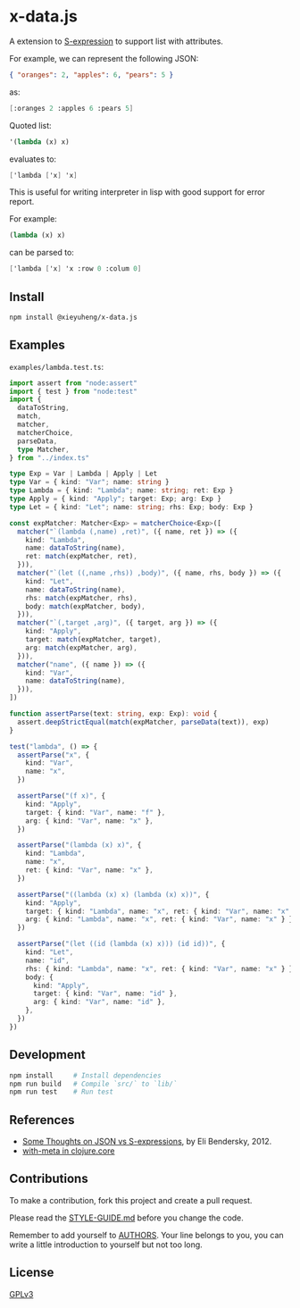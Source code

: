 # x-data.js

A extension to [S-expression](https://en.wikipedia.org/wiki/S-expression)
to support list with attributes.

For example, we can represent the following JSON:

```json
{ "oranges": 2, "apples": 6, "pears": 5 }
```

as:

```scheme
[:oranges 2 :apples 6 :pears 5]
```

Quoted list:

```scheme
'(lambda (x) x)
```

evaluates to:

```scheme
['lambda ['x] 'x]
```

This is useful for writing interpreter in lisp
with good support for error report.

For example:

```scheme
(lambda (x) x)
```

can be parsed to:

```scheme
['lambda ['x] 'x :row 0 :colum 0]
```

## Install

```sh
npm install @xieyuheng/x-data.js
```

## Examples

`examples/lambda.test.ts`:

```typescript
import assert from "node:assert"
import { test } from "node:test"
import {
  dataToString,
  match,
  matcher,
  matcherChoice,
  parseData,
  type Matcher,
} from "../index.ts"

type Exp = Var | Lambda | Apply | Let
type Var = { kind: "Var"; name: string }
type Lambda = { kind: "Lambda"; name: string; ret: Exp }
type Apply = { kind: "Apply"; target: Exp; arg: Exp }
type Let = { kind: "Let"; name: string; rhs: Exp; body: Exp }

const expMatcher: Matcher<Exp> = matcherChoice<Exp>([
  matcher("`(lambda (,name) ,ret)", ({ name, ret }) => ({
    kind: "Lambda",
    name: dataToString(name),
    ret: match(expMatcher, ret),
  })),
  matcher("`(let ((,name ,rhs)) ,body)", ({ name, rhs, body }) => ({
    kind: "Let",
    name: dataToString(name),
    rhs: match(expMatcher, rhs),
    body: match(expMatcher, body),
  })),
  matcher("`(,target ,arg)", ({ target, arg }) => ({
    kind: "Apply",
    target: match(expMatcher, target),
    arg: match(expMatcher, arg),
  })),
  matcher("name", ({ name }) => ({
    kind: "Var",
    name: dataToString(name),
  })),
])

function assertParse(text: string, exp: Exp): void {
  assert.deepStrictEqual(match(expMatcher, parseData(text)), exp)
}

test("lambda", () => {
  assertParse("x", {
    kind: "Var",
    name: "x",
  })

  assertParse("(f x)", {
    kind: "Apply",
    target: { kind: "Var", name: "f" },
    arg: { kind: "Var", name: "x" },
  })

  assertParse("(lambda (x) x)", {
    kind: "Lambda",
    name: "x",
    ret: { kind: "Var", name: "x" },
  })

  assertParse("((lambda (x) x) (lambda (x) x))", {
    kind: "Apply",
    target: { kind: "Lambda", name: "x", ret: { kind: "Var", name: "x" } },
    arg: { kind: "Lambda", name: "x", ret: { kind: "Var", name: "x" } },
  })

  assertParse("(let ((id (lambda (x) x))) (id id))", {
    kind: "Let",
    name: "id",
    rhs: { kind: "Lambda", name: "x", ret: { kind: "Var", name: "x" } },
    body: {
      kind: "Apply",
      target: { kind: "Var", name: "id" },
      arg: { kind: "Var", name: "id" },
    },
  })
})
```

## Development

```sh
npm install     # Install dependencies
npm run build   # Compile `src/` to `lib/`
npm run test    # Run test
```

## References

- [Some Thoughts on JSON vs S-expressions](https://eli.thegreenplace.net/2012/03/04/some-thoughts-on-json-vs-s-expressions), by Eli Bendersky, 2012.
- [with-meta in clojure.core](https://clojuredocs.org/clojure.core/with-meta)

## Contributions

To make a contribution, fork this project and create a pull request.

Please read the [STYLE-GUIDE.md](STYLE-GUIDE.md) before you change the code.

Remember to add yourself to [AUTHORS](AUTHORS).
Your line belongs to you, you can write a little
introduction to yourself but not too long.

## License

[GPLv3](LICENSE)
